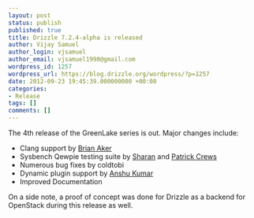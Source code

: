 ```yaml
---
layout: post
status: publish
published: true
title: Drizzle 7.2.4-alpha is released
author: Vijay Samuel
author_login: vjsamuel
author_email: vjsamuel1990@gmail.com
wordpress_id: 1257
wordpress_url: https://blog.drizzle.org/wordpress/?p=1257
date: 2012-09-23 19:45:39.000000000 +00:00
categories:
- Release
tags: []
comments: []
---
```

The 4th release of the GreenLake series is out. Major changes include:

* Clang support by <a href="http://blog.krow.net" target="_blank">Brian Aker</a>
* Sysbench Qewpie testing suite by <a href="http://sharcorner.wordpress.com" target="_blank">Sharan</a> and <a href="http://www.wc220.com/" target="_blank">Patrick Crews</a>
* Numerous bug fixes by coldtobi
* Dynamic plugin support by <a href="http://anshsays.wordpress.com" target="_blank">Anshu Kumar</a>
* Improved Documentation

On a side note, a proof of concept was done for Drizzle as a backend for OpenStack during this release as well.
